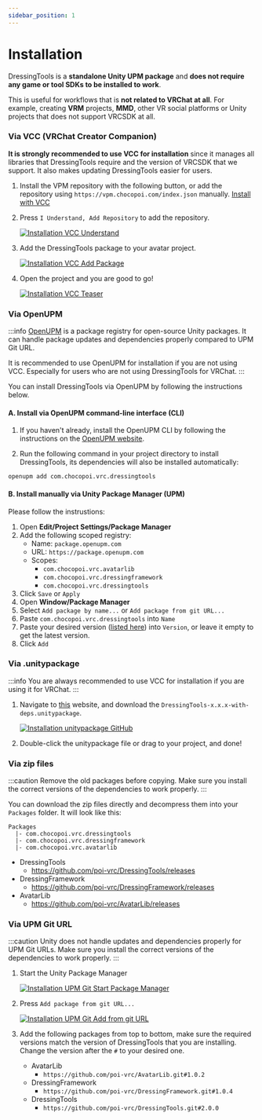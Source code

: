 ```yaml
---
sidebar_position: 1
---
```


# Installation

DressingTools is a **standalone Unity UPM package** and **does not require any game or tool SDKs to be installed to work**.

This is useful for workflows that is **not related to VRChat at all**. For example, creating **VRM** projects, **MMD**, other VR social platforms or Unity projects that does not support VRCSDK at all.

### Via VCC (VRChat Creator Companion)

**It is strongly recommended to use VCC for installation** since it manages all libraries that DressingTools require and the version of VRCSDK that we support.
It also makes updating DressingTools easier for users.

1. Install the VPM repository with the following button, or add the repository using `https://vpm.chocopoi.com/index.json` manually.
    <a
      className="button button--success button--lg"
      target="_self"
      href="vcc://vpm/addRepo?url=https%3A%2F%2Fvpm.chocopoi.com%2Findex.json">
      Install with VCC
    </a>

2. Press `I Understand, Add Repository` to add the repository.

    [![Installation VCC Understand](/img/installation-vcc-repo-understand.PNG)](/img/installation-vcc-repo-understand.PNG)

3. Add the DressingTools package to your avatar project.

    [![Installation VCC Add Package](/img/installation-vcc-add-package.PNG)](/img/installation-vcc-add-package.PNG)

4. Open the project and you are good to go!

    [![Installation VCC Teaser](/img/teaser-1.PNG)](/img/teaser-1.PNG)

### Via OpenUPM

:::info
[OpenUPM](https://openupm.com) is a package registry for open-source Unity packages. It can handle package updates and dependencies properly compared to UPM Git URL.

It is recommended to use OpenUPM for installation if you are not using VCC. Especially for users who are not using DressingTools for VRChat.
:::

You can install DressingTools via OpenUPM by following the instructions below.

#### A. Install via OpenUPM command-line interface (CLI)
1. If you haven't already, install the OpenUPM CLI by following the instructions on the [OpenUPM website](https://openupm.com/docs/getting-started-cli.html).

2. Run the following command in your project directory to install DressingTools, its dependencies will also be installed automatically:
```shell
openupm add com.chocopoi.vrc.dressingtools
```

#### B. Install manually via Unity Package Manager (UPM)
Please follow the instrustions:
1. Open **Edit/Project Settings/Package Manager**
2. Add the following scoped registry:
    - Name: `package.openupm.com`
    - URL: `https://package.openupm.com`
    - Scopes:
        - `com.chocopoi.vrc.avatarlib`
        - `com.chocopoi.vrc.dressingframework`
        - `com.chocopoi.vrc.dressingtools`
3. Click `Save` or `Apply`
4. Open **Window/Package Manager**
5. Select `Add package by name...` or `Add package from git URL...`
6. Paste `com.chocopoi.vrc.dressingtools` into `Name`
7. Paste your desired version ([listed here](https://openupm.com/packages/com.chocopoi.vrc.dressingtools/?subPage=versions)) into `Version`, or leave it empty to get the latest version.
8. Click `Add`

### Via .unitypackage

:::info
You are always recommended to use VCC for installation if you are using it for VRChat.
:::

1. Navigate to [this](https://github.com/poi-vrc/DressingTools/releases/latest) website, and download the `DressingTools-x.x.x-with-deps.unitypackage`.

    [![Installation unitypackage GitHub](/img/installation-unitypackage-github.png)](/img/installation-unitypackage-github.png)

2. Double-click the unitypackage file or drag to your project, and done!


### Via zip files

:::caution
Remove the old packages before copying. Make sure you install the correct versions of the dependencies to work properly.
:::

You can download the zip files directly and decompress them into your `Packages` folder. It will look like this:
```
Packages
  |- com.chocopoi.vrc.dressingtools
  |- com.chocopoi.vrc.dressingframework
  |- com.chocopoi.vrc.avatarlib
```

- DressingTools
    - https://github.com/poi-vrc/DressingTools/releases
- DressingFramework
    - https://github.com/poi-vrc/DressingFramework/releases
- AvatarLib
    - https://github.com/poi-vrc/AvatarLib/releases


### Via UPM Git URL

:::caution
Unity does not handle updates and dependencies properly for UPM Git URLs. Make sure you install the correct versions of the dependencies to work properly.
:::

1. Start the Unity Package Manager

    [![Installation UPM Git Start Package Manager](/img/installation-upmgit-open-pkg-mgr.PNG)](/img/installation-upmgit-open-pkg-mgr.PNG)

2. Press `Add package from git URL...`

    [![Installation UPM Git Add from git URL](/img/installation-upmgit-install-from-git.PNG)](/img/installation-upmgit-install-from-git.PNG)

3. Add the following packages from top to bottom, make sure the required versions match the version of DressingTools that you are installing. Change the version after the `#` to your desired one.

    - AvatarLib
        - `https://github.com/poi-vrc/AvatarLib.git#1.0.2`
    - DressingFramework
        - `https://github.com/poi-vrc/DressingFramework.git#1.0.4`
    - DressingTools
        - `https://github.com/poi-vrc/DressingTools.git#2.0.0`
